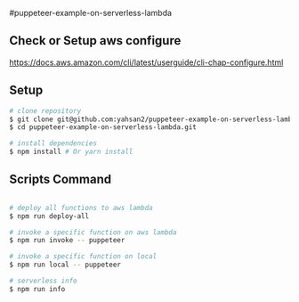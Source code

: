 #puppeteer-example-on-serverless-lambda

## Check or Setup aws configure 
https://docs.aws.amazon.com/cli/latest/userguide/cli-chap-configure.html

## Setup
``` bash
# clone repository
$ git clone git@github.com:yahsan2/puppeteer-example-on-serverless-lambda.git 
$ cd puppeteer-example-on-serverless-lambda.git 

# install dependencies
$ npm install # Or yarn install
```

## Scripts Command
``` bash

# deploy all functions to aws lambda 
$ npm run deploy-all

# invoke a specific function on aws lambda 
$ npm run invoke -- puppeteer

# invoke a specific function on local
$ npm run local -- puppeteer

# serverless info
$ npm run info

```